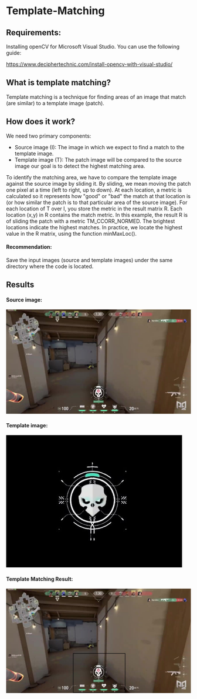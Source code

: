 # Template-Matching

## Requirements:
Installing openCV for Microsoft Visual Studio. You can use the following guide:

https://www.deciphertechnic.com/install-opencv-with-visual-studio/

## What is template matching?
Template matching is a technique for finding areas of an image that match (are similar) to a template image (patch).

## How does it work?
We need two primary components:
- Source image (I): The image in which we expect to find a match to the template image.
- Template image (T): The patch image will be compared to the source image our goal is to detect the highest matching area.

To identify the matching area, we have to compare the template image against the source image by sliding it. By sliding, we mean moving the patch one pixel at a time (left to right, up to down). At each location, a metric is calculated so it represents how "good" or "bad" the match at that location is (or how similar the patch is to that particular area of the source image).
For each location of T over I, you store the metric in the result matrix R. Each location (x,y) in R contains the match metric. In this example, the result R is of sliding the patch with a metric TM_CCORR_NORMED. The brightest locations indicate the highest matches. In practice, we locate the highest value in the R matrix, using the function minMaxLoc().

#### Recommendation: 
Save the input images (source and template images) under the same directory where the code is located.

## Results
#### Source image:
![alt text](https://github.com/bariarviv/Template-Matching/blob/master/sorce_image.jpg?raw=true "input")

#### Template image:
![alt text](https://github.com/bariarviv/Template-Matching/blob/master/template_image.jpg?raw=true "input")

#### Template Matching Result:
![alt text](https://github.com/bariarviv/Template-Matching/blob/master/result_image.jpg?raw=true "input")
